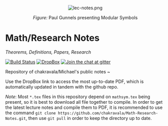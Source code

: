 
<p align="center">
  <img src="https://raw.githubusercontent.com/wiki/chakravala/Fatou.jl/dendriform/lec-notes.png" alt="lec-notes.png"/>
</p>
<p align="center">
<i>Figure:</i> Paul Gunnels presenting Modular Symbols
</p>

# Math/Research Notes
*Theorems, Definitions, Papers, Research*

[![Build Status](https://travis-ci.org/chakravala/Math-Research-Notes.svg?branch=master)](https://travis-ci.org/chakravala/Math-Research-Notes)
[![DropBox](https://img.shields.io/badge/download_PDF-DropBox-blue.svg)](https://www.dropbox.com/sh/tphh6anw0qwija4/AADeLFJZZrm2jwCQzVebd93ba)
[![Join the chat at gitter](https://badges.gitter.im/Math-Research-Notes/Lobby.svg)](https://gitter.im/Math-Research-Notes/Lobby?utm_source=badge&utm_medium=badge&utm_campaign=pr-badge&utm_content=badge)

Repository of chakravala/Michael's public notes ~

Use the DropBox link to access the most up-to-date PDF, which is automatically updated in tandem with the github repo.

*Note*: Most `*.tex` files in this repository depend on `mathsym.tex` being present, so it is best to download all file together to compile. In order to get the latest lecture notes and compile them to PDF, it is recommended to use the command `git clone https://github.com/chakravala/Math-Research-Notes.git`, then use `git pull` in order to keep the directory up to date.

